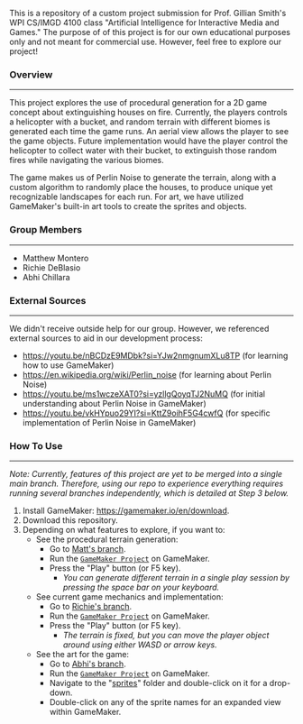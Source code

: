 This is a repository of a custom project submission for Prof. Gillian Smith's WPI CS/IMGD 4100 class "Artificial Intelligence for Interactive Media and Games."
The purpose of of this project is for our own educational purposes only and not meant for commercial use. However, feel free to explore our project!

<h3 id="features">Overview</h3>

------
This project explores the use of procedural generation for a 2D game concept about extinguishing houses on fire. Currently, the players controls a helicopter with a bucket,
and random terrain with different biomes is generated each time the game runs. An aerial view allows the player to see the game objects.
Future implementation would have the player control the helicopter to collect water with their bucket, to extinguish those random fires while navigating the various biomes.

The game makes us of Perlin Noise to generate the terrain, along with a custom algorithm to randomly place the houses, to produce unique yet recognizable landscapes for each run.
For art, we have utilized GameMaker's built-in art tools to create the sprites and objects.

<h3 id="features">Group Members</h3>

------
- Matthew Montero
- Richie DeBlasio
- Abhi Chillara

<h3 id="features">External Sources</h3>

------
We didn't receive outside help for our group. However, we referenced external sources to aid in our development process:
- https://youtu.be/nBCDzE9MDbk?si=YJw2nmgnumXLu8TP (for learning how to use GameMaker)
- https://en.wikipedia.org/wiki/Perlin_noise (for learning about Perlin Noise)
- https://youtu.be/ms1wczeXAT0?si=yzllgQoyqTJ2NuMQ (for initial understanding about Perlin Noise in GameMaker)
- https://youtu.be/vkHYpuo29YI?si=KttZ9oihF5G4cwfQ (for specific implementation of Perlin Noise in GameMaker)

<h3 id="use">How To Use</h3>

------

*Note: Currently, features of this project are yet to be merged into a single main branch. Therefore, using our repo to experience everything requires running several branches independently, which is detailed at Step 3 below.*

1. Install GameMaker: https://gamemaker.io/en/download.
2. Download this repository.
3. Depending on what features to explore, if you want to:
   - See the procedural terrain generation:
     - Go to [Matt's branch](https://github.com/montmatt/Water-Bucketeers/tree/Matt's-Branch).
     - Run the [`GameMaker Project`](https://github.com/montmatt/Water-Bucketeers/blob/57c3eb6236f7f52cc2d3da4782f555491a8334d8/Water%20Bucketeers.yyp) on GameMaker.
     - Press the "Play" button (or F5 key).
       - *You can generate different terrain in a single play session by pressing the space bar on your keyboard.*
   - See current game mechanics and implementation:
     - Go to [Richie's branch](https://github.com/montmatt/Water-Bucketeers/tree/Richie's-Branch).
     - Run the [`GameMaker Project`](https://github.com/montmatt/Water-Bucketeers/blob/91a7ecb35dce1f0156ab7dd27b3950bbf4e03d99/Water%20Bucketeers.yyp) on GameMaker.
     - Press the "Play" button (or F5 key).
       - *The terrain is fixed, but you can move the player object around using either WASD or arrow keys.*
   - See the art for the game:
     - Go to [Abhi's branch](https://github.com/montmatt/Water-Bucketeers/tree/Abhi's-Branch).
     - Run the [`GameMaker Project`](https://github.com/montmatt/Water-Bucketeers/blob/c5c5a1ac01c3f8bf2aa7f7514c3f1d8ee125a31d/Water%20Bucketeers.yyp) on GameMaker.
     - Navigate to the "[sprites](https://github.com/montmatt/Water-Bucketeers/tree/c5c5a1ac01c3f8bf2aa7f7514c3f1d8ee125a31d/sprites)" folder and double-click on it for a drop-down.
     - Double-click on any of the sprite names for an expanded view within GameMaker.
